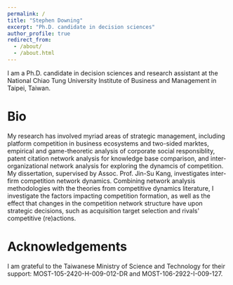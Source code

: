 ```yaml
---
permalink: /
title: "Stephen Downing"
excerpt: "Ph.D. candidate in decision sciences"
author_profile: true
redirect_from: 
  - /about/
  - /about.html
---
```



I am a Ph.D. candidate in decision sciences and research assistant at the National Chiao Tung University Institute of Business and Management in Taipei, Taiwan. 


Bio
======
My research has involved myriad areas of strategic management, including platform competition in business ecosystems and two-sided marktes, empirical and game-theoretic analysis of corporate social responsiblity, patent citation network analysis for knowledge base comparison, and inter-organizational network analysis for exploring the dynamcis of competition.  My dissertation, supervised by Assoc. Prof. Jin-Su Kang, investigates inter-firm competition network dynamics. Combining network analysis methodologies with the theories from competitive dynamics literature, I investigate the factors impacting competition formation, as well as the effect that changes in the competition network structure have upon strategic decisions, such as acquisition target selection and rivals' competitive (re)actions.


Acknowledgements
======
I am grateful to the Taiwanese Ministry of Science and Technology for their support: MOST-105-2420-H-009-012-DR and MOST-106-2922-I-009-127. 
